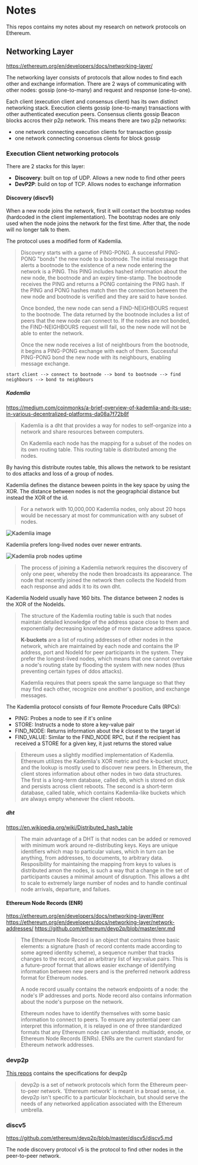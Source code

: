 # Notes

This repos contains my notes about my research on network protocols on Ethereum.

## Networking Layer

<https://ethereum.org/en/developers/docs/networking-layer/>

The networking layer consists of protocols that allow nodes to find each other and exchange information. There are 2 ways of communicating with other nodes: gossip (one-to-many) and request and response (one-to-one).

Each client (execution client and consensus client) has its own distinct networking stack. Execution clients gossip (one-to-many) transactions with other authenticated execution peers. Consensus clients gossip Beacon blocks accros their p2p network. This means there are two p2p networks:

- one network connecting execution clients for transaction gossip
- one network connecting consensus clients for block gossip

### Execution Client networking protocols

There are 2 stacks for this layer:

- **Discovery**: built on top of UDP. Allows a new node to find other peers
- **DevP2P**: build on top of TCP. Allows nodes to exchange information

#### Discovery (discv5)

When a new node joins the network, first it will contact the bootstrap nodes (hardcoded in the client implementation). The bootstrap nodes are only used when the node joins the network for the first time. After that, the node will no longer talk to them.

The protocol uses a modified form of Kademlia.

> Discovery starts with a game of PING-PONG. A successful PING-PONG "bonds" the new node to a bootnode. The initial message that alerts a bootnode to the existence of a new node entering the network is a PING. This PING includes hashed information about the new node, the bootnode and an expiry time-stamp. The bootnode receives the PING and returns a PONG containing the PING hash. If the PING and PONG hashes match then the connection between the new node and bootnode is verified and they are said to have `bonded`.
>
> Once bonded, the new node can send a FIND-NEIGHBOURS request to the bootnode. The data returned by the bootnode includes a list of peers that the new node can connect to. If the nodes are not bonded, the FIND-NEIGHBOURS request will fail, so the new node will not be able to enter the network.
>
> Once the new node receives a list of neightbours from the bootnode, it begins a PING-PONG exchange with each of them. Successful PING-PONG bond the new node with its neighbours, enabling message exchange.

```lang-none
start client --> connect to bootnode --> bond to bootnode --> find neighbours --> bond to neighbours
```

##### Kademlia

<https://medium.com/coinmonks/a-brief-overview-of-kademlia-and-its-use-in-various-decentralized-platforms-da08a7f72b8f>

> Kademlia is a dht that provides a way for nodes to self-organize into a network and share resources between computers.
>
> On Kademlia each node has the mapping for a subset of the nodes on its own routing table.  This routing table is distributed among the nodes.

By having this distribute routes table, this allows the network to be resistant to dos attacks and loss of a group of nodes.

Kademlia defines the distance beween points in the key space by using the XOR. The distance between nodes is not the geographcial distance but instead the XOR of the id.

> For a network with 10,000,000 Kademlia nodes, only about 20 hops would be necessary at most for communication with any subset of nodes.

![Kademlia image](https://miro.medium.com/max/1100/1*VjRS6-nCY-QyCi5HmLfFaw.png)

Kademlia prefers long-lived nodes over newer entrants.

![Kademlia prob nodes uptime](https://miro.medium.com/max/1100/1*7teP36eX0zguNt8cdxahfQ.png)

> The process of joining a Kademlia network requires the discovery of only one peer, whereby the node then broadcasts its appearance. The node that recently joined the network then collects the NodeId from each response and adds it to its own dht.

Kademlia NodeId usually have 160 bits. The distance between 2 nodes is the XOR of the NodeIds.

> The structure of the Kademlia routing table is such that nodes maintain detailed knowledge of the address space close to them and exponentially decreasing knowledge of more distance address space.
>
> **K-buckets** are a list of routing addresses of other nodes in the network, which are maintained by each node and contains the IP address, port and NodeId for peer participants in the system. They prefer the longest-lived nodes, which means that one cannot overtake a node's routing state by flooding the system with new nodes (thus preventing certain types of ddos attacks).
>
> Kademlia requires that peers speak the same language so that they may find each other, recognize one another's position, and exchange messages.

The Kademlia protocol consists of four Remote Procedure Calls (RPCs):

- PING: Probes a node to see if it's online
- STORE: Instructs a node to store a key-value pair
- FIND_NODE: Returns information about the *k* closest to the target id
- FIND_VALUE: Similar to the FIND_NODE RPC, but if the recipient has received a STORE for a given key, it just returns the stored value

> Ethereum uses a slightly modified implementation of Kademlia. Ethereum utilizes the Kademlia's XOR metric and the k-bucket struct, and the lookup is mostly used to discover new peers.
> In Ethereum, the client stores information about other nodes in two data structures. The first is a long-term database, called db, which is stored on disk and persists across client reboots. The second is a short-term database, called table, which contains Kademlia-like buckets which are always empty whenever the client reboots.

##### dht

<https://en.wikipedia.org/wiki/Distributed_hash_table>

> The main advantage of a DHT is that nodes can be added or removed with minimum work around re-distributing keys. Keys are unique identifiers which map to particular values, which in turn can be anything, from addresses, to documents, to arbitrary data. Resposibility for maintaining the mapping from keys to values is distributed amon the nodes, is such a way that a change in the set of participants causes a minimal amount of disruption. This allows a dht to scale to extremely large number of nodes and to handle continual node arrivals, departure, and failues.

#### Ethereum Node Records (ENR)

<https://ethereum.org/en/developers/docs/networking-layer/#enr>
<https://ethereum.org/en/developers/docs/networking-layer/network-addresses/>
<https://github.com/ethereum/devp2p/blob/master/enr.md>

> The Ethereum Node Record is an object that contains three basic elements: a signature (hash of record contents made according to some agreed identity scheme), a sequence number that tracks changes to the record, and an arbitrary list of key:value pairs. This is a future-proof format that allows easier exchange of identifying information between new peers and is the preferred network address format for Ethereum nodes.
>
> A node record usually contains the network endpoints of a node: the node's IP addresses and ports. Node record also contains information about the node's purpose on the network.
>
> Ethereum nodes have to identify themselves with some basic information to connect to peers. To ensure any potential peer can interpret this information, it is relayed in one of three standardized formats that any Ethereum node can understand: multiaddr, enode, or Ethereum Node Records (ENRs). ENRs are the current standard for Ethereum network addresses.

### devp2p

[This repos](https://github.com/ethereum/devp2p) contains the specifications for devp2p

> devp2p is a set of network protocols which form the Ethereum peer-to-peer network. 'Ethereum network' is meant in a broad sense, i.e. devp2p isn't specific to a particular blockchain, but should serve the needs of any networked application associated with the Ethereum umbrella.

### discv5

<https://github.com/ethereum/devp2p/blob/master/discv5/discv5.md>

The node discovery protocol v5 is the protocol to find other nodes in the peer-to-peer network.
